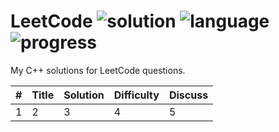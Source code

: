 # LeetCode ![solution](https://img.shields.io/badge/solution-accepted-green.svg) ![language](https://img.shields.io/badge/language-C%2B%2B-orange.svg) ![progress](https://img.shields.io/badge/progress-301%20%2F%20581-blue.svg)
My C++ solutions for LeetCode questions.

|  #  |      Title      |     Solution    |    Difficulty   |         Discuss            |
|-----|---------------- | --------------- | --------------- | -------------------------- |
| 1   |      2          | 3               |  4              |           5                |
